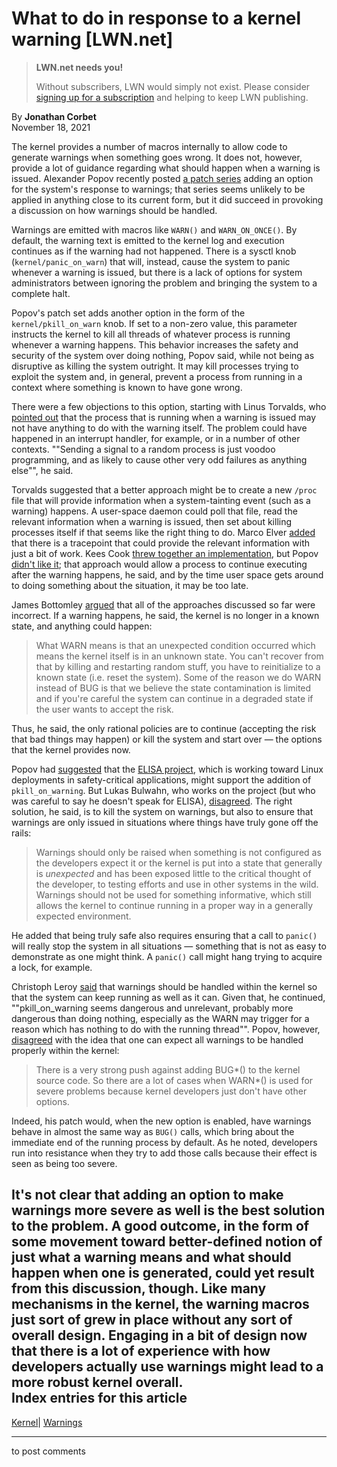 # What to do in response to a kernel warning [LWN.net]

> **LWN.net needs you!**
> 
> Without subscribers, LWN would simply not exist. Please consider [signing up for a subscription](/Promo/nst-nag2/subscribe) and helping to keep LWN publishing. 

By **Jonathan Corbet**  
November 18, 2021 

The kernel provides a number of macros internally to allow code to generate warnings when something goes wrong. It does not, however, provide a lot of guidance regarding what should happen when a warning is issued. Alexander Popov recently posted [a patch series](/ml/linux-kernel/20211027233215.306111-1-alex.popov@linux.com/) adding an option for the system's response to warnings; that series seems unlikely to be applied in anything close to its current form, but it did succeed in provoking a discussion on how warnings should be handled. 

Warnings are emitted with macros like `WARN()` and `WARN_ON_ONCE()`. By default, the warning text is emitted to the kernel log and execution continues as if the warning had not happened. There is a sysctl knob (`kernel/panic_on_warn`) that will, instead, cause the system to panic whenever a warning is issued, but there is a lack of options for system administrators between ignoring the problem and bringing the system to a complete halt. 

Popov's patch set adds another option in the form of the `kernel/pkill_on_warn` knob. If set to a non-zero value, this parameter instructs the kernel to kill all threads of whatever process is running whenever a warning happens. This behavior increases the safety and security of the system over doing nothing, Popov said, while not being as disruptive as killing the system outright. It may kill processes trying to exploit the system and, in general, prevent a process from running in a context where something is known to have gone wrong. 

There were a few objections to this option, starting with Linus Torvalds, who [pointed out](/ml/linux-kernel/CAHk-=wg+UMNYrR59Z31MhxMzdUEiZMQ1RF9jQvAb6HGBO5EyEA@mail.gmail.com/) that the process that is running when a warning is issued may not have anything to do with the warning itself. The problem could have happened in an interrupt handler, for example, or in a number of other contexts. ""Sending a signal to a random process is just voodoo programming, and as likely to cause other very odd failures as anything else"", he said. 

Torvalds suggested that a better approach might be to create a new `/proc` file that will provide information when a system-tainting event (such as a warning) happens. A user-space daemon could poll that file, read the relevant information when a warning is issued, then set about killing processes itself if that seems like the right thing to do. Marco Elver [added](/ml/linux-kernel/YZEbYmzy64uai7Af@elver.google.com/) that there is a tracepoint that could provide the relevant information with just a bit of work. Kees Cook [threw together an implementation](/ml/linux-kernel/202111151116.933184F716@keescook/), but Popov [didn't like it](/ml/linux-kernel/59534db5-b251-c0c8-791f-58aca5c00a2b@linux.com/); that approach would allow a process to continue executing after the warning happens, he said, and by the time user space gets around to doing something about the situation, it may be too late. 

James Bottomley [argued](/ml/linux-kernel/88093da62a4b85f015423cbd1ec2f5ad6eb0c5da.camel@HansenPartnership.com/) that all of the approaches discussed so far were incorrect. If a warning happens, he said, the kernel is no longer in a known state, and anything could happen: 

> What WARN means is that an unexpected condition occurred which means the kernel itself is in an unknown state. You can't recover from that by killing and restarting random stuff, you have to reinitialize to a known state (i.e. reset the system). Some of the reason we do WARN instead of BUG is that we believe the state contamination is limited and if you're careful the system can continue in a degraded state if the user wants to accept the risk. 

Thus, he said, the only rational policies are to continue (accepting the risk that bad things may happen) or kill the system and start over — the options that the kernel provides now. 

Popov had [suggested](/ml/linux-kernel/77b79f0c-48f2-16dd-1d00-22f3a1b1f5a6@linux.com/) that the [ELISA project](https://elisa.tech/), which is working toward Linux deployments in safety-critical applications, might support the addition of `pkill_on_warning`. But Lukas Bulwahn, who works on the project (but who was careful to say he doesn't speak for ELISA), [disagreed](/ml/linux-kernel/CAKXUXMx5Oi-dNVKB+8E-pdrz+ooELMZf=oT_oGXKFrNWejz=fg@mail.gmail.com/). The right solution, he said, is to kill the system on warnings, but also to ensure that warnings are only issued in situations where things have truly gone off the rails: 

> Warnings should only be raised when something is not configured as the developers expect it or the kernel is put into a state that generally is _unexpected_ and has been exposed little to the critical thought of the developer, to testing efforts and use in other systems in the wild. Warnings should not be used for something informative, which still allows the kernel to continue running in a proper way in a generally expected environment. 

He added that being truly safe also requires ensuring that a call to `panic()` will really stop the system in all situations — something that is not as easy to demonstrate as one might think. A `panic()` call might hang trying to acquire a lock, for example. 

Christoph Leroy [said](/ml/linux-kernel/380a8fd0-d7c3-2487-7cd5-e6fc6e7693d9@csgroup.eu/) that warnings should be handled within the kernel so that the system can keep running as well as it can. Given that, he continued, ""pkill_on_warning seems dangerous and unrelevant, probably more dangerous than doing nothing, especially as the WARN may trigger for a reason which has nothing to do with the running thread"". Popov, however, [disagreed](/ml/linux-kernel/265cd2fd-9a9b-625d-a530-299bb7433edf@linux.com/) with the idea that one can expect all warnings to be handled properly within the kernel: 

> There is a very strong push against adding BUG*() to the kernel source code. So there are a lot of cases when WARN*() is used for severe problems because kernel developers just don't have other options. 

Indeed, his patch would, when the new option is enabled, have warnings behave in almost the same way as `BUG()` calls, which bring about the immediate end of the running process by default. As he noted, developers run into resistance when they try to add those calls because their effect is seen as being too severe. 

It's not clear that adding an option to make warnings more severe as well is the best solution to the problem. A good outcome, in the form of some movement toward better-defined notion of just what a warning means and what should happen when one is generated, could yet result from this discussion, though. Like many mechanisms in the kernel, the warning macros just sort of grew in place without any sort of overall design. Engaging in a bit of design now that there is a lot of experience with how developers actually use warnings might lead to a more robust kernel overall.  
Index entries for this article  
---  
[Kernel](/Kernel/Index)| [Warnings](/Kernel/Index#Warnings)  
  


* * *

to post comments 
